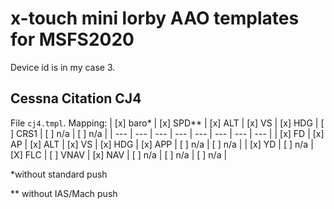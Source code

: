 # x-touch mini lorby AAO templates for MSFS2020
Device id is in my case 3.
## Cessna Citation CJ4
File `cj4.tmpl`.
Mapping:
| [x] baro* | [x] SPD** | [x] ALT | [x] VS | [x] HDG | [ ] CRS1 | [ ] n/a | [ ] n/a |
| --- | --- | --- | --- | --- | --- | --- | --- |
| [x] FD | [x] AP | [x] ALT | [x] VS | [x] HDG | [x] APP | [ ] n/a | [ ] n/a |
| [x] YD | [ ] n/a | [X] FLC | [ ] VNAV | [x] NAV | [ ] n/a | [ ] n/a | [ ] n/a |

*without standard push

** without IAS/Mach push
